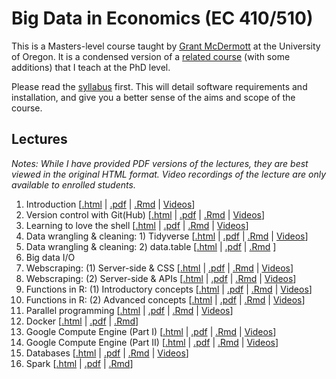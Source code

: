 # Big Data in Economics (EC 410/510)

This is a Masters-level course taught by [Grant McDermott](http://grantmcdermott.com) at the University of Oregon. It is a condensed version of a [related course](https://github.com/uo-ec607/lectures) (with some additions) that I teach at the PhD level. 

Please read the [syllabus](https://github.com/uo-ec510-2020-spring/syllabus/blob/master/syllabus.pdf) first. This will detail software requirements and installation, and give you a better sense of the aims and scope of the course.

## Lectures

*Notes: While I have provided PDF versions of the lectures, they are best viewed in the original HTML format. Video recordings of the lecture are only available to enrolled students.*

1. Introduction \[[.html](https://raw.githack.com/uo-ec510-2020-spring/lectures/master/01-intro/01-intro.html) | [.pdf](https://github.com/uo-ec510-2020-spring/lectures/blob/master/01-intro/01-intro.pdf) | [.Rmd](https://github.com/uo-ec510-2020-spring/lectures/blob/master/01-intro/01-intro.Rmd) | [Videos](https://uoregon.hosted.panopto.com/Panopto/Pages/Sessions/List.aspx?folderID=d966ca75-06ff-48b8-9c0a-ab98005a8d7b)\]
2. Version control with Git(Hub) \[[.html](https://raw.githack.com/uo-ec510-2020-spring/lectures/master/02-git/02-git.html) | [.pdf](https://github.com/uo-ec510-2020-spring/lectures/blob/master/02-git/02-git.pdf) | [.Rmd](https://github.com/uo-ec510-2020-spring/lectures/blob/master/02-git/02-git.Rmd) | [Videos](https://uoregon.hosted.panopto.com/Panopto/Pages/Sessions/List.aspx?folderID=c73ec72d-6aaa-41de-abbb-ab98005b5114)\]
3. Learning to love the shell \[[.html](https://raw.githack.com/uo-ec510-2020-spring/lectures/master/03-shell/03-shell.html) | [.pdf](https://github.com/uo-ec510-2020-spring/lectures/blob/master/03-shell/03-shell.pdf) | [.Rmd](https://github.com/uo-ec510-2020-spring/lectures/blob/master/03-shell/03-shell.Rmd) | [Videos](https://uoregon.hosted.panopto.com/Panopto/Pages/Sessions/List.aspx?folderID=a23bc44a-42cf-4d98-90b2-ab980020b19c)\]
4. Data wrangling & cleaning: 1) Tidyverse \[[.html](https://raw.githack.com/uo-ec510-2020-spring/lectures/master/04-tidyverse/04-tidyverse.html) | [.pdf](https://github.com/uo-ec510-2020-spring/lectures/blob/master/04-tidyverse/04-tidyverse.pdf) | [.Rmd](https://github.com/uo-ec510-2020-spring/lectures/blob/master/04-tidyverse/04-tidyverse.Rmd) | [Videos](https://uoregon.hosted.panopto.com/Panopto/Pages/Sessions/List.aspx?folderID=94761c72-e861-4cbd-95d9-ab9f01280858)\]
5. Data wrangling & cleaning: 2) data.table \[[.html](https://raw.githack.com/uo-ec510-2020-spring/lectures/master/05-datatable/05-datatable.html) | [.pdf](https://github.com/uo-ec510-2020-spring/lectures/blob/master/05-datatable/05-datatable.pdf) | [.Rmd](https://github.com/uo-ec510-2020-spring/lectures/blob/master/05-datatable/05-datatable.Rmd) \]
6. Big data I/O
7. Webscraping: (1) Server-side & CSS \[[.html](https://raw.githack.com/uo-ec510-2020-spring/lectures/master/07-web-css/07-web-css.html) | [.pdf](https://github.com/uo-ec510-2020-spring/lectures/blob/master/07-web-css/07-web-css.pdf) | [.Rmd](https://github.com/uo-ec510-2020-spring/lectures/blob/master/07-web-css/07-web-css.Rmd) | [Videos](https://uoregon.hosted.panopto.com/Panopto/Pages/Sessions/List.aspx?folderID=75623618-aa30-4fce-a3e9-abad00830b97)\]
8. Webscraping: (2) Server-side & APIs \[[.html](https://raw.githack.com/uo-ec510-2020-spring/lectures/master/08-web-api/08-web-api.html) | [.pdf](https://github.com/uo-ec510-2020-spring/lectures/blob/master/08-web-api/08-web-api.pdf) | [.Rmd](https://github.com/uo-ec510-2020-spring/lectures/blob/master/08-web-api/08-web-api.Rmd) | [Videos](https://uoregon.hosted.panopto.com/Panopto/Pages/Sessions/List.aspx?folderID=2088ade2-a4d4-4e98-876c-abb20040b10a)\]
9. Functions in R: (1) Introductory concepts \[[.html](https://raw.githack.com/uo-ec510-2020-spring/lectures/master/09-funcs-intro/09-funcs-intro.html) | [.pdf](https://github.com/uo-ec510-2020-spring/lectures/blob/master/09-funcs-intro/09-funcs-intro.pdf) | [.Rmd](https://github.com/uo-ec510-2020-spring/lectures/blob/master/09-funcs-intro/09-funcs-intro.Rmd) | [Videos](https://uoregon.hosted.panopto.com/Panopto/Pages/Sessions/List.aspx?folderID=2179b8dd-0a17-4244-9a7e-abb30181f472)\]
10. Functions in R: (2) Advanced concepts \[[.html](https://raw.githack.com/uo-ec510-2020-spring/lectures/master/10-funcs-adv/10-funcs-adv.html) | [.pdf](https://github.com/uo-ec510-2020-spring/lectures/blob/master/10-funcs-adv/10-funcs-adv.pdf) | [.Rmd](https://github.com/uo-ec510-2020-spring/lectures/blob/master/10-funcs-adv/10-funcs-adv.Rmd) | [Videos](https://uoregon.hosted.panopto.com/Panopto/Pages/Sessions/List.aspx?folderID=205ac573-83e0-4a1f-8c13-abb9001bb7ff)\]
11. Parallel programming \[[.html](https://raw.githack.com/uo-ec510-2020-spring/lectures/master/11-parallel/11-parallel.html) | [.pdf](https://github.com/uo-ec510-2020-spring/lectures/blob/master/11-parallel/11-parallel.pdf) | [.Rmd](https://github.com/uo-ec510-2020-spring/lectures/blob/master/11-parallel/11-parallel.Rmd) | [Videos](https://uoregon.hosted.panopto.com/Panopto/Pages/Sessions/List.aspx?folderID=03b58604-bc83-439f-a80c-abba01861950)\]
12. Docker \[[.html](https://raw.githack.com/uo-ec510-2020-spring/lectures/master/12-docker/12-docker.html) | [.pdf](https://github.com/uo-ec510-2020-spring/lectures/blob/master/12-docker/12-docker.pdf) | [.Rmd](https://github.com/uo-ec510-2020-spring/lectures/blob/master/12-docker/12-docker.Rmd)\]
13. Google Compute Engine (Part I) \[[.html](https://raw.githack.com/uo-ec510-2020-spring/lectures/master/13-gce-i/13-gce-i.html) | [.pdf](https://github.com/uo-ec510-2020-spring/lectures/blob/master/13-gce-i/13-gce-i.pdf) | [.Rmd](https://github.com/uo-ec510-2020-spring/lectures/blob/master/13-gce-i/13-gce-i.Rmd) | [Videos](https://uoregon.hosted.panopto.com/Panopto/Pages/Sessions/List.aspx?folderID=35a0b990-1136-4b75-b126-abc20064ed65)\]
14. Google Compute Engine (Part II) \[[.html](https://raw.githack.com/uo-ec510-2020-spring/lectures/master/14-gce-ii/14-gce-ii.html) | [.pdf](https://github.com/uo-ec510-2020-spring/lectures/blob/master/14-gce-ii/14-gce-ii.pdf) | [.Rmd](https://github.com/uo-ec510-2020-spring/lectures/blob/master/14-gce-ii/14-gce-ii.Rmd) | [Videos](https://uoregon.hosted.panopto.com/Panopto/Pages/Sessions/List.aspx?folderID=7d2b602e-557e-41b9-955a-abc7017d1772)\]
15. Databases \[[.html](https://raw.githack.com/uo-ec510-2020-spring/lectures/master/15-databases/15-databases.html) | [.pdf](https://github.com/uo-ec510-2020-spring/lectures/blob/master/15-databases/15-databases.pdf) | [.Rmd](https://github.com/uo-ec510-2020-spring/lectures/blob/master/15-databases/15-databases.Rmd) | [Videos](https://uoregon.hosted.panopto.com/Panopto/Pages/Sessions/List.aspx?folderID=0eb432de-152e-4b5c-95a1-abc900526264)\]
16. Spark \[[.html](https://raw.githack.com/uo-ec510-2020-spring/lectures/master/16-spark/16-spark.html) | [.pdf](https://github.com/uo-ec510-2020-spring/lectures/blob/master/16-spark/16-spark.pdf) | [.Rmd](https://github.com/uo-ec510-2020-spring/lectures/blob/master/16-spark/16-spark.Rmd)\]